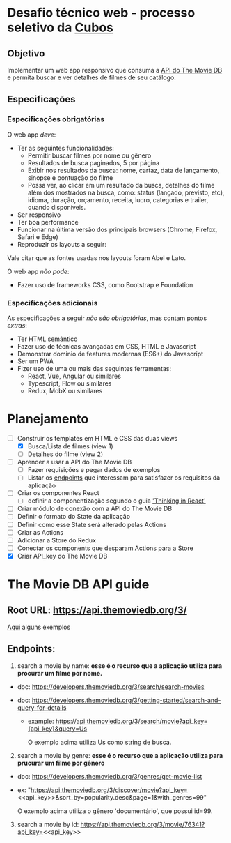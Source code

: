 # Desafio técnico web - processo seletivo da [Cubos](https://cubos.io)

## Objetivo

Implementar um web app responsivo que consuma a [API do The Movie DB](https://www.themoviedb.org/documentation/api) e permita buscar e ver detalhes de filmes de seu catálogo.

## Especificações

### Especificações obrigatórias

O web app _deve_:

- Ter as seguintes funcionalidades:
  - Permitir buscar filmes por nome ou gênero
  - Resultados de busca paginados, 5 por página
  - Exibir nos resultados da busca: nome, cartaz, data de lançamento, sinopse e pontuação do filme
  - Possa ver, ao clicar em um resultado da busca, detalhes do filme além dos mostrados na busca, como: status (lançado, previsto, etc), idioma, duração, orçamento, receita, lucro, categorias e trailer, quando disponíveis.
- Ser responsivo
- Ter boa performance
- Funcionar na última versão dos principais browsers (Chrome, Firefox, Safari e Edge)
- Reproduzir os layouts a seguir:

Vale citar que as fontes usadas nos layouts foram Abel e Lato.

O web app _não pode_:

- Fazer uso de frameworks CSS, como Bootstrap e Foundation

### Especificações adicionais

As especificações a seguir _não são obrigatórias_, mas contam pontos _extras_:

- Ter HTML semântico
- Fazer uso de técnicas avançadas em CSS, HTML e Javascript
- Demonstrar domínio de features modernas (ES6+) do Javascript
- Ser um PWA
- Fizer uso de uma ou mais das seguintes ferramentas:
  - React, Vue, Angular ou similares
  - Typescript, Flow ou similares
  - Redux, MobX ou similares

# Planejamento

- [ ] Construir os templates em HTML e CSS das duas views
  - [x] Busca/Lista de filmes (view 1)
  - [ ] Detalhes do filme (view 2)
- [ ] Aprender a usar a API do The Movie DB
  - [ ] Fazer requisições e pegar dados de exemplos
  - [ ] Listar os [endpoints](#endpoints) que interessam para satisfazer os requisitos da aplicação
- [ ] Criar os componentes React
  - [ ] definir a componentização segundo o guia ['Thinking in React'](https://pt-br.reactjs.org/docs/thinking-in-react.html)
- [ ] Criar módulo de conexão com a API do The Movie DB
- [ ] Definir o formato do State da aplicação
- [ ] Definir como esse State será alterado pelas Actions
- [ ] Criar as Actions
- [ ] Adicionar a Store do Redux
- [ ] Conectar os components que desparam Actions para a Store
- [x] Criar API_key do The Movie DB

# The Movie DB API guide

## Root URL: https://api.themoviedb.org/3/

[Aqui](src/module.api/examples/examples.md) alguns exemplos

## Endpoints:

1. search a movie by name: **esse é o recurso que a aplicação utiliza para procurar um filme por nome.**

- doc: https://developers.themoviedb.org/3/search/search-movies
- doc: https://developers.themoviedb.org/3/getting-started/search-and-query-for-details

  - example: https://api.themoviedb.org/3/search/movie?api_key={api_key}&query=Us

    O exemplo acima utiliza Us como string de busca.

2. search a movie by genre: **esse é o recurso que a aplicação utiliza para prucurar um filme por gênero**

- doc: https://developers.themoviedb.org/3/genres/get-movie-list
- ex: "https://api.themoviedb.org/3/discover/movie?api_key=<<api_key>>&sort_by=popularity.desc&page=1&with_genres=99"

  O exemplo acima utiliza o gênero 'documentário', que possui id=99.

3. search a movie by id: https://api.themoviedb.org/3/movie/76341?api_key=<<api_key>>
